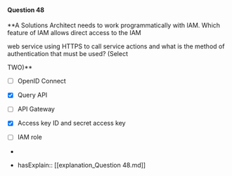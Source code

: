 #### Question  48


**A Solutions Architect needs to work programmatically with IAM. Which feature of IAM allows direct access to the IAM

web service using HTTPS to call service actions and what is the method of authentication that must be used? (Select

TWO)**


- [ ] OpenID Connect


- [x] Query API


- [ ] API Gateway


- [x] Access key ID and secret access key


- [ ] IAM role


*

- hasExplain:: [[explanation_Question  48.md]]
